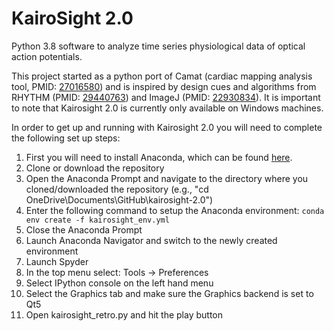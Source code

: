 # KairoSight 2.0
Python 3.8 software to analyze time series physiological data of optical action potentials.

This project started as a python port of Camat (cardiac mapping analysis tool, PMID: [27016580](https://www.ncbi.nlm.nih.gov/pmc/articles/PMC4935510/)) and is inspired by design cues and algorithms from RHYTHM (PMID: [29440763](https://www.ncbi.nlm.nih.gov/pmc/articles/PMC5811559/)) and ImageJ (PMID: [22930834](https://www.ncbi.nlm.nih.gov/pmc/articles/PMC5554542/)). It is important to note that Kairosight 2.0 is currently only available on Windows machines.
 
In order to get up and running with Kairosight 2.0 you will need to complete the following set up steps:
1. First you will need to install Anaconda, which can be found [here](https://docs.anaconda.com/anaconda/install/windows/).
2. Clone or download the repository
3. Open the Anaconda Prompt and navigate to the directory where you cloned/downloaded the repository (e.g., "cd OneDrive\Documents\GitHub\kairosight-2.0")
4. Enter the following command to setup the Anaconda environment: `conda env create -f kairosight_env.yml`
5. Close the Anaconda Prompt
6. Launch Anaconda Navigator and switch to the newly created environment
7. Launch Spyder
8. In the top menu select: Tools -> Preferences
9. Select IPython console on the left hand menu
10. Select the Graphics tab and make sure the Graphics backend is set to Qt5
11. Open kairosight_retro.py and hit the play button 
